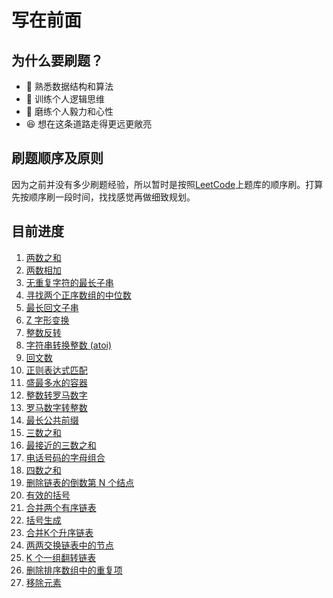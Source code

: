 # 写在前面

## 为什么要刷题？

* 👀 熟悉数据结构和算法
* 🧠 训练个人逻辑思维
* 👨 磨练个人毅力和心性
* 😆 想在这条道路走得更远更敞亮

## 刷题顺序及原则

因为之前并没有多少刷题经验，所以暂时是按照[LeetCode](https://leetcode-cn.com/)上题库的顺序刷。打算先按顺序刷一段时间，找找感觉再做细致规划。

## 目前进度

1. [两数之和](./two-sum.md)
2. [两数相加](./add-two-numbers.md)
3. [无重复字符的最长子串](./longest-substring-without-repeating-characters.md)
4. [寻找两个正序数组的中位数](./median-of-two-sorted-arrays.md)
5. [最长回文子串](./longest-palindromic-substring.md)
6. [Z 字形变换](./zigzag-conversion.md)
7. [整数反转](./reverse-integer.md)
8. [字符串转换整数 (atoi)](./string-to-integer-atoi.md)
9. [回文数](./palindrome-number.md)
10. [正则表达式匹配](./regular-expression-matching.md)
11. [盛最多水的容器](./container-with-most-water.md)
12. [整数转罗马数字](./integer-to-roman.md)
13. [罗马数字转整数](./roman-to-integer.md)
14. [最长公共前缀](./longest-common-prefix.md)
15. [三数之和](./3sum.md)
16. [最接近的三数之和](./3sum-closest.md)
17. [电话号码的字母组合](./letter-combinations-of-a-phone-number.md)
18. [四数之和](./4sum.md)
19. [删除链表的倒数第 N 个结点](./remove-nth-node-from-end-of-list.md)
20. [有效的括号](./valid-parentheses.md)
21. [合并两个有序链表](./merge-two-sorted-lists.md)
22. [括号生成](./generate-parentheses.md)
23. [合并K个升序链表](./merge-k-sorted-lists.md)
24. [两两交换链表中的节点](./swap-nodes-in-pairs.md)
25. [K 个一组翻转链表](./reverse-nodes-in-k-group.md)
26. [删除排序数组中的重复项](./remove-duplicates-from-sorted-array.md)
27. [移除元素](./remove-element.md)
